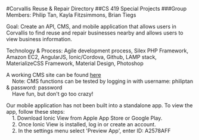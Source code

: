 #Corvallis Reuse & Repair Directory
##CS 419 Special Projects
###Group Members: Philip Tan, Kayla Fitzsimmons, Brian Tiegs

Goal: Create an API, CMS, and mobile application that allows users in Corvallis to find
       reuse and repair businesses nearby and allows users to view business information.

Technology & Process: Agile development process, Silex PHP Framework, Amazon EC2, AngularJS,
                        Ionic/Cordova, Github, LAMP stack, MaterializeCSS Framework, Material Design,
			Photoshop 

A working CMS site can be found [here](http://ec2-52-25-255-57.us-west-2.compute.amazonaws.com/Reuse-and-Repair/web/adminUI.html)
	<br>
	&nbsp;&nbsp;&nbsp; Note: CMS functions can be tested by logging in with username: philiptan & password: password
	<br>
	&nbsp;&nbsp;&nbsp; Have fun, but don't go too crazy!

Our mobile application has not been built into a standalone app. To view the app, follow these steps:
	<br>
	&nbsp;&nbsp;&nbsp; 1. Download Ionic View from Apple App Store or Google Play.
	<br>
	&nbsp;&nbsp;&nbsp; 2. Once Ionic View is installed, log in or create an account.
	<br>
	&nbsp;&nbsp;&nbsp; 2. In the settings menu select 'Preview App', enter ID: A2578AFF
